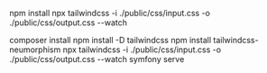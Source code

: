 npm install
npx tailwindcss -i ./public/css/input.css -o ./public/css/output.css --watch

composer install
npm install -D tailwindcss
npm install tailwindcss-neumorphism
npx tailwindcss -i ./public/css/input.css -o ./public/css/output.css --watch
symfony serve
